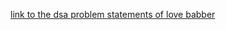 [link to the dsa problem statements of love babber](https://drive.google.com/file/d/1FMdN_OCfOI0iAeDlqswCiC2DZzD4nPsb/view)
